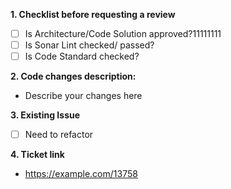 **1. Checklist before requesting a review**
- [ ] Is Architecture/Code Solution approved?11111111
- [ ] Is Sonar Lint checked/ passed?
- [ ] Is Code Standard checked?
      
**2. Code changes description:**
- Describe your changes here

**3. Existing Issue**
- [ ] Need to refactor

**4. Ticket link**
- https://example.com/13758
